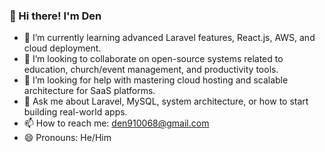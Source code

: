 ### 👋 Hi there! I'm Den

- 🌱 I’m currently learning advanced Laravel features, React.js, AWS, and cloud deployment.
- 👯 I’m looking to collaborate on open-source systems related to education, church/event management, and productivity tools.
- 🤔 I’m looking for help with mastering cloud hosting and scalable architecture for SaaS platforms.
- 💬 Ask me about Laravel, MySQL, system architecture, or how to start building real-world apps.
- 📫 How to reach me: [den910068@gmail.com](mailto:den910068@gmail.com) 
- 😄 Pronouns: He/Him

